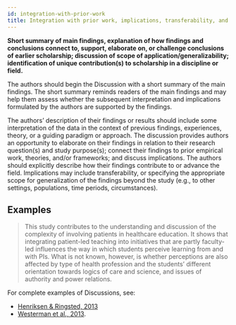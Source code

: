 ```yaml
---
id: integration-with-prior-work
title: Integration with prior work, implications, transferability, and contribution(s) to the field
---
```

**Short summary of main findings, explanation of how findings and conclusions connect to, support, elaborate on, or challenge conclusions of earlier scholarship; discussion of scope of application/generalizability; identification of unique contribution(s) to scholarship in a discipline or field.**

The authors should begin the Discussion with a short summary of the main findings. The short summary reminds readers of the main findings and may help them assess whether the subsequent interpretation and implications formulated by the authors are supported by the findings.

The authors’ description of their findings or results should include some interpretation of the data in the context of previous findings, experiences, theory, or a guiding paradigm or approach. The discussion provides authors an opportunity to elaborate on their findings in relation to their research question(s) and study purpose(s); connect their findings to prior empirical work, theories, and/or frameworks; and discuss implications. The authors should explicitly describe how their findings contribute to or advance the field. Implications may include transferability, or specifying the appropriate scope for generalization of the findings beyond the study (e.g., to other settings, populations, time periods, circumstances).

## Examples

> This study contributes to the understanding and discussion of the complexity of involving patients in healthcare education. It shows that integrating patient-led teaching into initiatives that are partly faculty-led influences the way in which students perceive learning from and with PIs. What is not known, however, is whether perceptions are also affected by type of health profession and the students’ different orientation towards logics of care and science, and issues of authority and power relations.

For complete examples of Discussions, see:

* [Henriksen & Ringsted, 2013](http://www.ncbi.nlm.nih.gov/pubmed/23591973)
* [Westerman et al., 2013](http://www.ncbi.nlm.nih.gov/pubmed/23488760).
